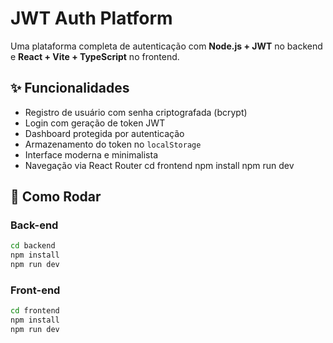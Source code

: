 # JWT Auth Platform

Uma plataforma completa de autenticação com **Node.js + JWT** no backend e **React + Vite + TypeScript** no frontend.

## ✨ Funcionalidades

- Registro de usuário com senha criptografada (bcrypt)
- Login com geração de token JWT
- Dashboard protegida por autenticação
- Armazenamento do token no `localStorage`
- Interface moderna e minimalista
- Navegação via React Router
cd frontend
npm install
npm run dev


## 🚀 Como Rodar

### Back-end

```bash
cd backend
npm install
npm run dev
```
### Front-end

```bash
cd frontend
npm install
npm run dev
```

